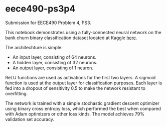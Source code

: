 # eece490-ps3p4
Submission for EECE490 Problem 4, PS3.

This notebook demonstrates using a fully-connected neural network on the bank churn binary classification dataset located at Kaggle [here](https://www.kaggle.com/datasets/cybersimar08/binary-classification-of-bank-churn-synthetic-data).

The architechture is simple: 
* An input layer, consisting of 64 neurons.
* A hidden layer, consisting of 32 neurons.
* An output layer, consisting of 1 neuron.
  
ReLU functions are used as activations for the first two layers. A sigmoid function is used at the output layer for classification purposes. Each layer is fed into a dropout of sensitivity 0.5 to make the network resistant to overfitting.

The network is trained with a simple stochastic gradient descent optimizer using binary cross entropy loss, which performed the best when compared with Adam optimizers or other loss kinds. The model achieves 79% validation set accuracy.
